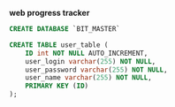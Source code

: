**web progress tracker**

```sql
CREATE DATABASE `BIT_MASTER`
```

```sql
CREATE TABLE user_table (
    ID int NOT NULL AUTO_INCREMENT,
    user_login varchar(255) NOT NULL,
    user_password varchar(255) NOT NULL,
    user_name varchar(255) NOT NULL,
    PRIMARY KEY (ID)
);
```
